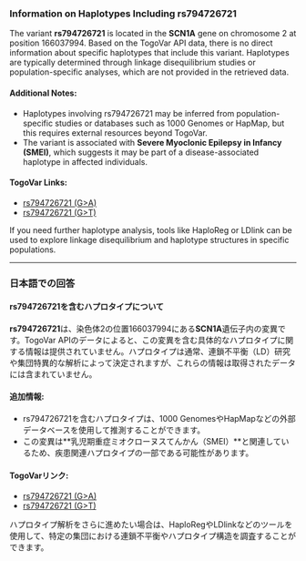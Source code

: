 ### Information on Haplotypes Including rs794726721

The variant **rs794726721** is located in the **SCN1A** gene on chromosome 2 at position 166037994. Based on the TogoVar API data, there is no direct information about specific haplotypes that include this variant. Haplotypes are typically determined through linkage disequilibrium studies or population-specific analyses, which are not provided in the retrieved data.

#### Additional Notes:
- Haplotypes involving rs794726721 may be inferred from population-specific studies or databases such as 1000 Genomes or HapMap, but this requires external resources beyond TogoVar.
- The variant is associated with **Severe Myoclonic Epilepsy in Infancy (SMEI)**, which suggests it may be part of a disease-associated haplotype in affected individuals.

#### TogoVar Links:
- [rs794726721 (G>A)](https://identifiers.org/dbsnp/rs794726721)
- [rs794726721 (G>T)](https://identifiers.org/dbsnp/rs794726721)

If you need further haplotype analysis, tools like HaploReg or LDlink can be used to explore linkage disequilibrium and haplotype structures in specific populations.

---

### 日本語での回答

#### rs794726721を含むハプロタイプについて
**rs794726721**は、染色体2の位置166037994にある**SCN1A**遺伝子内の変異です。TogoVar APIのデータによると、この変異を含む具体的なハプロタイプに関する情報は提供されていません。ハプロタイプは通常、連鎖不平衡（LD）研究や集団特異的な解析によって決定されますが、これらの情報は取得されたデータには含まれていません。

#### 追加情報:
- rs794726721を含むハプロタイプは、1000 GenomesやHapMapなどの外部データベースを使用して推測することができます。
- この変異は**乳児期重症ミオクローヌスてんかん（SMEI）**と関連しているため、疾患関連ハプロタイプの一部である可能性があります。

#### TogoVarリンク:
- [rs794726721 (G>A)](https://identifiers.org/dbsnp/rs794726721)
- [rs794726721 (G>T)](https://identifiers.org/dbsnp/rs794726721)

ハプロタイプ解析をさらに進めたい場合は、HaploRegやLDlinkなどのツールを使用して、特定の集団における連鎖不平衡やハプロタイプ構造を調査することができます。
